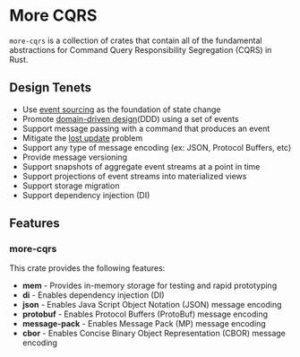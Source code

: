 # More CQRS

`more-cqrs` is a collection of crates that contain all of the fundamental abstractions for Command Query Responsibility
Segregation (CQRS) in Rust.

## Design Tenets

- Use [event sourcing](https://martinfowler.com/eaaDev/EventSourcing.html) as the foundation of state change
- Promote [domain-driven design](https://en.wikipedia.org/wiki/Domain-driven_design)(DDD) using a set of events
- Support message passing with a command that produces an event
- Mitigate the [lost update](https://en.wikipedia.org/wiki/Write%E2%80%93write_conflict) problem
- Support any type of message encoding (ex: JSON, Protocol Buffers, etc)
- Provide message versioning
- Support snapshots of aggregate event streams at a point in time
- Support projections of event streams into materialized views
- Support storage migration
- Support dependency injection (DI)

## Features

### more-cqrs

This crate provides the following features:

- **mem** - Provides in-memory storage for testing and rapid prototyping
- **di** - Enables dependency injection (DI)
- **json** - Enables Java Script Object Notation (JSON) message encoding
- **protobuf** - Enables Protocol Buffers (ProtoBuf) message encoding
- **message-pack** - Enables Message Pack (MP) message encoding
- **cbor** - Enables Concise Binary Object Representation (CBOR) message encoding